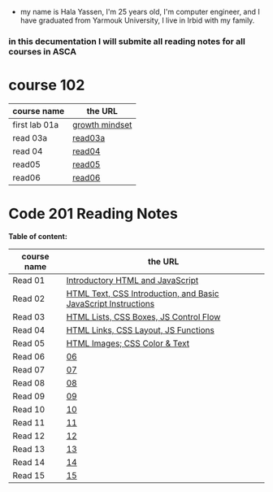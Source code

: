 
* my name is Hala Yassen, I'm 25 years old, I'm computer engineer, and I have graduated from Yarmouk University, I live in Irbid with my family.

### in this decumentation I will submite all reading notes for all courses in ASCA 

# course 102

course name | the URL
------------ | -------------
first lab 01a | [growth mindset](102/lab102.md) 
read 03a | [read03a](102/Read03a.md)
read 04 | [read04](102/read04.md)
read05 |[read05](102/read05.md)
read06|[read06](102/read06.md)

# Code 201 Reading Notes

**Table of content:**

course name | the URL
------------ | -------------
Read 01|[Introductory HTML and JavaScript](201/read01.md)
Read 02|[HTML Text, CSS Introduction, and Basic JavaScript Instructions](201/read02.md)
Read 03|[HTML Lists, CSS Boxes, JS Control Flow](201/read03.md)
Read 04|[HTML Links, CSS Layout, JS Functions](201/read04.md)
Read 05|[HTML Images; CSS Color & Text](201/read05.md)
Read 06|[06](201/read06.md)
Read 07|[07](201/read07.md)
Read 08|[08](201/read08.md)
Read 09|[09](201/read09.md)
Read 10|[10](201/read10.md)
Read 11|[11](201/read11.md)
Read 12|[12](201/read12.md)
Read 13|[13](201/read13.md)
Read 14|[14](201/read14.md)
Read 15|[15](201/read15.md)


